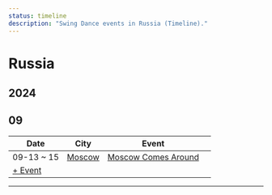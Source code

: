 ```yaml
---
status: timeline
description: "Swing Dance events in Russia (Timeline)."
---
```


# Russia

## 2024

## 09

| Date | City | Event | |
| --- | --- | --- | --- |
| 09-13 ~ 15 | [Moscow](by_city.md#moscow) | [Moscow Comes Around](moscow-comes-around-2024.md) |  |
| [+ Event](https://github.com/swingdance/events/issues/new?assignees=&labels=add+event&projects=&template=02-add_entity.yml&title=%5B2024%2Fru_RU%5D%20Add%20Event%3A%20%3CName%3E&region=ru_RU&province=&city=&org_id=&date_starts=2024-09-&date_ends=2024-09-)

---

